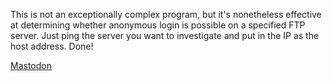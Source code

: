 This is not an exceptionally complex program, but it's nonetheless effective at determining whether anonymous login is possible on a specified FTP server.
Just ping the server you want to investigate and put in the IP as the host address. Done!

<a rel="me" href="https://infosec.exchange/@SecurityByAndrew">Mastodon</a>
